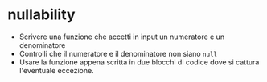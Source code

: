 # nullability
- Scrivere una funzione che accetti in input un numeratore e un denominatore
- Controlli che il numeratore e il denominatore non siano `null`
- Usare la funzione appena scritta in due blocchi di codice dove si cattura l'eventuale eccezione.
